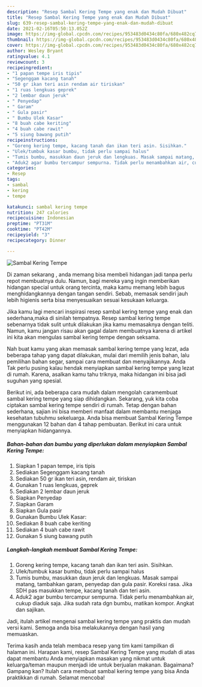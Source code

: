 ```yaml
---
description: "Resep Sambal Kering Tempe yang enak dan Mudah Dibuat"
title: "Resep Sambal Kering Tempe yang enak dan Mudah Dibuat"
slug: 639-resep-sambal-kering-tempe-yang-enak-dan-mudah-dibuat
date: 2021-02-16T05:50:13.052Z
image: https://img-global.cpcdn.com/recipes/953483d0434c80fa/680x482cq70/sambal-kering-tempe-foto-resep-utama.jpg
thumbnail: https://img-global.cpcdn.com/recipes/953483d0434c80fa/680x482cq70/sambal-kering-tempe-foto-resep-utama.jpg
cover: https://img-global.cpcdn.com/recipes/953483d0434c80fa/680x482cq70/sambal-kering-tempe-foto-resep-utama.jpg
author: Wesley Bryant
ratingvalue: 4.1
reviewcount: 3
recipeingredient:
- "1 papan tempe iris tipis"
- "Segenggam kacang tanah"
- "50 gr ikan teri asin rendam air tiriskan"
- "1 ruas lengkuas geprek"
- "2 lembar daun jeruk"
- " Penyedap"
- " Garam"
- " Gula pasir"
- " Bumbu Ulek Kasar"
- "8 buah cabe keriting"
- "4 buah cabe rawit"
- "5 siung bawang putih"
recipeinstructions:
- "Goreng kering tempe, kacang tanah dan ikan teri asin. Sisihkan."
- "Ulek/tumbuk kasar bumbu, tidak perlu sampai halus"
- "Tumis bumbu, masukkan daun jeruk dan lengkuas. Masak sampai matang, tambahkan garam, penyedap dan gula pasir. Koreksi rasa. Jika SDH pas masukkan tempe, kacang tanah dan teri asin."
- "Aduk2 agar bumbu tercampur sempurna. Tidak perlu menambahkan air, cukup diaduk saja. Jika sudah rata dgn bumbu, matikan kompor. Angkat dan sajikan."
categories:
- Resep
tags:
- sambal
- kering
- tempe

katakunci: sambal kering tempe 
nutrition: 247 calories
recipecuisine: Indonesian
preptime: "PT31M"
cooktime: "PT42M"
recipeyield: "3"
recipecategory: Dinner

---
```



![Sambal Kering Tempe](https://img-global.cpcdn.com/recipes/953483d0434c80fa/680x482cq70/sambal-kering-tempe-foto-resep-utama.jpg)

Di zaman  sekarang , anda memang bisa membeli hidangan jadi tanpa perlu repot membuatnya dulu. Namun, bagi mereka yang ingin memberikan hidangan special untuk orang tercinta, maka kamu memang lebih bagus menghidangkannya dengan tangan sendiri. Sebab, memasak sendiri jauh lebih higienis serta bisa menyesuaikan sesuai kesukaan keluarga.

Jika kamu lagi mencari inspirasi resep sambal kering tempe yang enak dan sederhana,maka di sinilah tempatnya. Resep sambal kering tempe  sebenarnya tidak sulit untuk dilakukan jika kamu memasaknya dengan teliti. Namun, kamu jangan risau akan gagal dalam membuatnya 
karena di artikel ini kita akan mengulas sambal kering tempe dengan seksama.  



Nah buat kamu yang akan memasak sambal kering tempe yang lezat, ada beberapa tahap yang dapat dilakukan, mulai dari memilih jenis bahan, lalu pemilihan bahan segar, sampai cara membuat dan menyajikannya. Anda Tak perlu pusing kalau hendak menyiapkan sambal kering tempe yang lezat di rumah. Karena, asalkan kamu  tahu triknya, maka hidangan ini bisa jadi suguhan yang spesial.

Berikut ini, ada beberapa cara mudah dalam mengolah caramembuat sambal kering tempe yang siap dihidangkan. Sekarang, yuk kita coba ciptakan sambal kering tempe sendiri di rumah. Tetap dengan bahan sederhana, sajian ini bisa memberi manfaat dalam membantu menjaga kesehatan tubuhmu sekeluarga. Anda bisa membuat Sambal Kering Tempe menggunakan 12 bahan dan 4 tahap pembuatan. Berikut ini cara untuk menyiapkan hidangannya.

<!--inarticleads1-->

##### Bahan-bahan dan bumbu yang diperlukan dalam menyiapkan Sambal Kering Tempe:

1. Siapkan 1 papan tempe, iris tipis
1. Sediakan Segenggam kacang tanah
1. Sediakan 50 gr ikan teri asin, rendam air, tiriskan
1. Gunakan 1 ruas lengkuas, geprek
1. Sediakan 2 lembar daun jeruk
1. Siapkan  Penyedap
1. Siapkan  Garam
1. Siapkan  Gula pasir
1. Gunakan  Bumbu Ulek Kasar:
1. Sediakan 8 buah cabe keriting
1. Sediakan 4 buah cabe rawit
1. Gunakan 5 siung bawang putih




<!--inarticleads2-->

##### Langkah-langkah membuat Sambal Kering Tempe:

1. Goreng kering tempe, kacang tanah dan ikan teri asin. Sisihkan.
1. Ulek/tumbuk kasar bumbu, tidak perlu sampai halus
1. Tumis bumbu, masukkan daun jeruk dan lengkuas. Masak sampai matang, tambahkan garam, penyedap dan gula pasir. Koreksi rasa. Jika SDH pas masukkan tempe, kacang tanah dan teri asin.
1. Aduk2 agar bumbu tercampur sempurna. Tidak perlu menambahkan air, cukup diaduk saja. Jika sudah rata dgn bumbu, matikan kompor. Angkat dan sajikan.




Jadi, itulah artikel mengenai  sambal kering tempe  yang praktis dan mudah versi kami. Semoga anda bisa melakukannya dengan hasil yang memuaskan. 

Terima kasih anda telah membaca resep yang tim kami tampilkan di halaman ini. Harapan kami, resep  Sambal Kering Tempe yang mudah di atas dapat membantu Anda menyiapkan masakan yang nikmat untuk keluarga/teman maupun menjadi ide untuk berjualan makanan. Bagaimana? Gampang kan? Itulah cara membuat sambal kering tempe yang bisa Anda praktikkan di rumah. Selamat mencoba!

